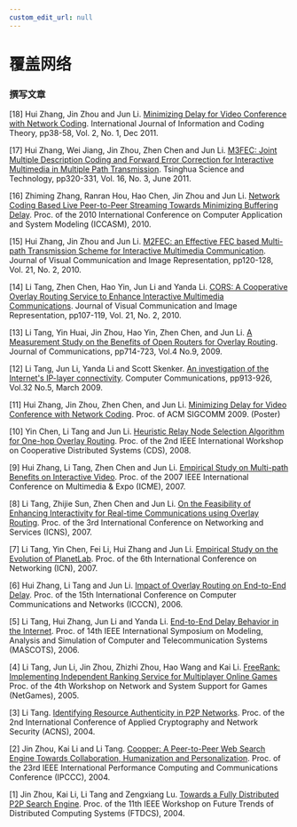 ```yaml
---
custom_edit_url: null
---
```


# 覆盖网络

### 撰写文章

[18] Hui Zhang, Jin Zhou and Jun Li. [Minimizing Delay for Video Conference with Network Coding](../../static/share/04_Zhang.pdf). International Journal of Information and Coding Theory, pp38-58, Vol. 2, No. 1, Dec 2011.

[17] Hui Zhang, Wei Jiang, Jin Zhou, Zhen Chen and Jun Li. [M3FEC: Joint Multiple Description Coding and Forward Error Correction for Interactive Multimedia in Multiple Path Transmission](../../static/share/Zhanghui-M3FEC.pdf). Tsinghua Science and Technology, pp320-331, Vol. 16, No. 3, June 2011.

[16] Zhiming Zhang, Ranran Hou, Hao Chen, Jin Zhou and Jun Li. [Network Coding Based Live Peer-to-Peer Streaming Towards Minimizing Buffering Delay](../../static/share/NC-P2P.pdf). Proc. of the 2010 International Conference on Computer Application and System Modeling (ICCASM), 2010.

[15] Hui Zhang, Jin Zhou and Jun Li. [M2FEC: an Effective FEC based Multi-path Transmission Scheme for Interactive Multimedia Communication](../../static/share/M2FEC.pdf). Journal of Visual Communication and Image Representation, pp120-128, Vol. 21, No. 2, 2010.

[14] Li Tang, Zhen Chen, Hao Yin, Jun Li and Yanda Li. [CORS: A Cooperative Overlay Routing Service to Enhance Interactive Multimedia Communications](../../static/share/2-JVCI.pdf). Journal of Visual Communication and Image Representation, pp107-119, Vol. 21, No. 2, 2010.

[13] Li Tang, Yin Huai, Jin Zhou, Hao Yin, Zhen Chen, and Jun Li. [A Measurement Study on the Benefits of Open Routers for Overlay Routing](../../static/share/1-JCM.pdf). Journal of Communications, pp714-723, Vol.4 No.9, 2009.

[12] Li Tang, Jun Li, Yanda Li and Scott Skenker. [An investigation of the Internet's IP-layer connectivity](../../static/share/3-COMCOM.pdf). Computer Communications, pp913-926, Vol.32 No.5, March 2009.

[11] Hui Zhang, Jin Zhou, Zhen Chen, and Jun Li. [Minimizing Delay for Video Conference with Network Coding](../../static/share/Nc_poster.pdf). Proc. of ACM SIGCOMM 2009. (Poster)

[10] Yin Chen, Li Tang and Jun Li. [Heuristic Relay Node Selection Algorithm for One-hop Overlay Routing](../../static/share/HORNS.pdf). Proc. of the 2nd IEEE International Workshop on Cooperative Distributed Systems (CDS), 2008.

[9] Hui Zhang, Li Tang, Zhen Chen and Jun Li. [Empirical Study on Multi-path Benefits on Interactive Video](../../static/share/Empirical.pdf). Proc. of the 2007 IEEE International Conference on Multimedia & Expo (ICME), 2007.

[8] Li Tang, Zhijie Sun, Zhen Chen and Jun Li. [On the Feasibility of Enhancing Interactivity for Real-time Communications using Overlay Routing](../../static/share/feasibility.pdf). Proc. of the 3rd International Conference on Networking and Services (ICNS), 2007.

[7] Li Tang, Yin Chen, Fei Li, Hui Zhang and Jun Li. [Empirical Study on the Evolution of PlanetLab](../../static/share/empiri_icn07.pdf). Proc. of the 6th International Conference on Networking (ICN), 2007.

[6] Hui Zhang, Li Tang and Jun Li. [Impact of Overlay Routing on End-to-End Delay](../../static/share/Impact_of_Overlay_Routing.pdf). Proc. of the 15th International Conference on Computer Communications and Networks (ICCCN), 2006.

[5] Li Tang, Hui Zhang, Jun Li and Yanda Li. [End-to-End Delay Behavior in the Internet](../../static/share/End-to-End.pdf). Proc. of 14th IEEE International Symposium on Modeling, Analysis and Simulation of Computer and Telecommunication Systems (MASCOTS), 2006.

[4] Li Tang, Jun Li, Jin Zhou, Zhizhi Zhou, Hao Wang and Kai Li. [FreeRank: Implementing Independent Ranking Service for Multiplayer Online Games](../../static/share/FreeRank_NetGames05.pdf) Proc. of the 4th Workshop on Network and System Support for Games (NetGames), 2005.

[3] Li Tang. [Identifying Resource Authenticity in P2P Networks](../../static/share/AuthenP2P_ACNS04.pdf). Proc. of the 2nd International Conference of Applied Cryptography and Network Security (ACNS), 2004.

[2] Jin Zhou, Kai Li and Li Tang. [Coopper: A Peer-to-Peer Web Search Engine Towards Collaboration, Humanization and Personalization](../../static/share/coopeer.pdf). Proc. of the 23rd IEEE International Performance Computing and Communications Conference (IPCCC), 2004.

[1] Jin Zhou, Kai Li, Li Tang and Zengxiang Lu. [Towards a Fully Distributed P2P Search Engine](../../static/share/Towards.pdf). Proc. of the 11th IEEE Workshop on Future Trends of Distributed Computing Systems (FTDCS), 2004.
